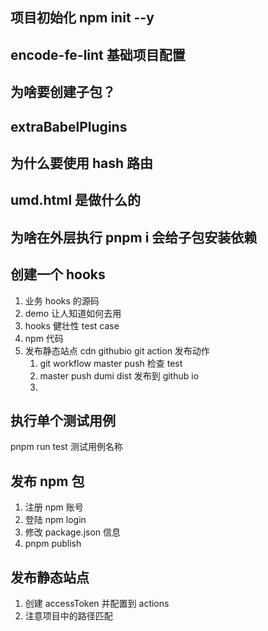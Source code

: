 ## 项目初始化 npm init --y

## encode-fe-lint 基础项目配置

## 为啥要创建子包？

## extraBabelPlugins

## 为什么要使用 hash 路由

## umd.html 是做什么的

## 为啥在外层执行 pnpm i 会给子包安装依赖

## 创建一个 hooks

1. 业务 hooks 的源码
2. demo 让人知道如何去用
3. hooks 健壮性 test case
4. npm 代码
5. 发布静态站点 cdn githubio git action 发布动作
   1. git workflow master push 检查 test
   2. master push dumi dist 发布到 github io
   3.

## 执行单个测试用例

pnpm run test 测试用例名称

## 发布 npm 包

1. 注册 npm 账号
2. 登陆 npm login
3. 修改 package.json 信息
4. pnpm publish

## 发布静态站点

1. 创建 accessToken 并配置到 actions
2. 注意项目中的路径匹配
